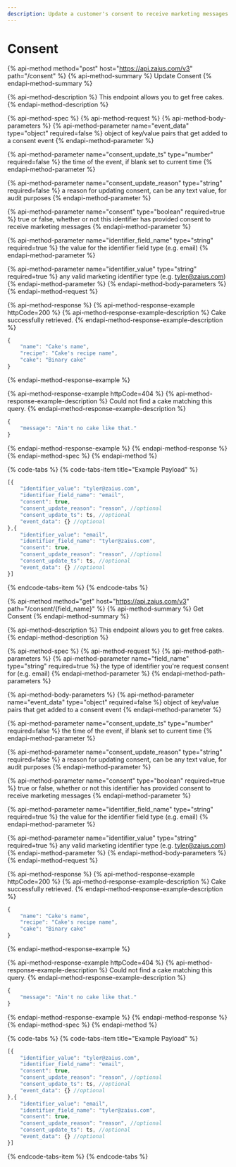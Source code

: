 ```yaml
---
description: Update a customer's consent to receive marketing messages.
---
```


# Consent

{% api-method method="post" host="https://api.zaius.com/v3" path="/consent" %}
{% api-method-summary %}
Update Consent
{% endapi-method-summary %}

{% api-method-description %}
This endpoint allows you to get free cakes.
{% endapi-method-description %}

{% api-method-spec %}
{% api-method-request %}
{% api-method-body-parameters %}
{% api-method-parameter name="event\_data" type="object" required=false %}
object of key/value pairs that get added to a consent event
{% endapi-method-parameter %}

{% api-method-parameter name="consent\_update\_ts" type="number" required=false %}
the time of the event, if blank set to current time
{% endapi-method-parameter %}

{% api-method-parameter name="consent\_update\_reason" type="string" required=false %}
a reason for updating consent, can be any text value, for audit purposes
{% endapi-method-parameter %}

{% api-method-parameter name="consent" type="boolean" required=true %}
true or false, whether or not this identifier has provided consent to receive marketing messages
{% endapi-method-parameter %}

{% api-method-parameter name="identifier\_field\_name" type="string" required=true %}
the value for the identifier field type \(e.g. email\)
{% endapi-method-parameter %}

{% api-method-parameter name="identifier\_value" type="string" required=true %}
any valid marketing identifier type \(e.g. tyler@zaius.com\)
{% endapi-method-parameter %}
{% endapi-method-body-parameters %}
{% endapi-method-request %}

{% api-method-response %}
{% api-method-response-example httpCode=200 %}
{% api-method-response-example-description %}
Cake successfully retrieved.
{% endapi-method-response-example-description %}

```javascript
{
    "name": "Cake's name",
    "recipe": "Cake's recipe name",
    "cake": "Binary cake"
}
```
{% endapi-method-response-example %}

{% api-method-response-example httpCode=404 %}
{% api-method-response-example-description %}
Could not find a cake matching this query.
{% endapi-method-response-example-description %}

```javascript
{
    "message": "Ain't no cake like that."
}
```
{% endapi-method-response-example %}
{% endapi-method-response %}
{% endapi-method-spec %}
{% endapi-method %}

{% code-tabs %}
{% code-tabs-item title="Example Payload" %}
```javascript
[{
	"identifier_value": "tyler@zaius.com",
	"identifier_field_name": "email",
	"consent": true, 
	"consent_update_reason": "reason", //optional
	"consent_update_ts": ts, //optional
	"event_data": {} //optional
},{
	"identifier_value": "email",
	"identifier_field_name": "tyler@zaius.com",
	"consent": true,
	"consent_update_reason": "reason", //optional
	"consent_update_ts": ts, //optional
	"event_data": {} //optional
}]
```
{% endcode-tabs-item %}
{% endcode-tabs %}

{% api-method method="get" host="https://api.zaius.com/v3" path="/consent/{field\_name}" %}
{% api-method-summary %}
Get Consent
{% endapi-method-summary %}

{% api-method-description %}
This endpoint allows you to get free cakes.
{% endapi-method-description %}

{% api-method-spec %}
{% api-method-request %}
{% api-method-path-parameters %}
{% api-method-parameter name="field\_name" type="string" required=true %}
the type of identifier you're request consent for \(e.g. email\)
{% endapi-method-parameter %}
{% endapi-method-path-parameters %}

{% api-method-body-parameters %}
{% api-method-parameter name="event\_data" type="object" required=false %}
object of key/value pairs that get added to a consent event
{% endapi-method-parameter %}

{% api-method-parameter name="consent\_update\_ts" type="number" required=false %}
the time of the event, if blank set to current time
{% endapi-method-parameter %}

{% api-method-parameter name="consent\_update\_reason" type="string" required=false %}
a reason for updating consent, can be any text value, for audit purposes
{% endapi-method-parameter %}

{% api-method-parameter name="consent" type="boolean" required=true %}
true or false, whether or not this identifier has provided consent to receive marketing messages
{% endapi-method-parameter %}

{% api-method-parameter name="identifier\_field\_name" type="string" required=true %}
the value for the identifier field type \(e.g. email\)
{% endapi-method-parameter %}

{% api-method-parameter name="identifier\_value" type="string" required=true %}
any valid marketing identifier type \(e.g. tyler@zaius.com\)
{% endapi-method-parameter %}
{% endapi-method-body-parameters %}
{% endapi-method-request %}

{% api-method-response %}
{% api-method-response-example httpCode=200 %}
{% api-method-response-example-description %}
Cake successfully retrieved.
{% endapi-method-response-example-description %}

```javascript
{
    "name": "Cake's name",
    "recipe": "Cake's recipe name",
    "cake": "Binary cake"
}
```
{% endapi-method-response-example %}

{% api-method-response-example httpCode=404 %}
{% api-method-response-example-description %}
Could not find a cake matching this query.
{% endapi-method-response-example-description %}

```javascript
{
    "message": "Ain't no cake like that."
}
```
{% endapi-method-response-example %}
{% endapi-method-response %}
{% endapi-method-spec %}
{% endapi-method %}

{% code-tabs %}
{% code-tabs-item title="Example Payload" %}
```javascript
[{
	"identifier_value": "tyler@zaius.com",
	"identifier_field_name": "email",
	"consent": true, 
	"consent_update_reason": "reason", //optional
	"consent_update_ts": ts, //optional
	"event_data": {} //optional
},{
	"identifier_value": "email",
	"identifier_field_name": "tyler@zaius.com",
	"consent": true,
	"consent_update_reason": "reason", //optional
	"consent_update_ts": ts, //optional
	"event_data": {} //optional
}]
```
{% endcode-tabs-item %}
{% endcode-tabs %}

